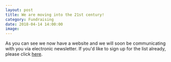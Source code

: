 ```yaml
---
layout: post
title: We are moving into the 21st century!
category: Fundraising
date: 2018-04-14 14:00:00
image:
---
```


As you can see we now have a website and we will soon be communicating with you via electronic newsletter. If you'd like to sign up for the list already, please click [here](http://eepurl.com/dkT4Yn).